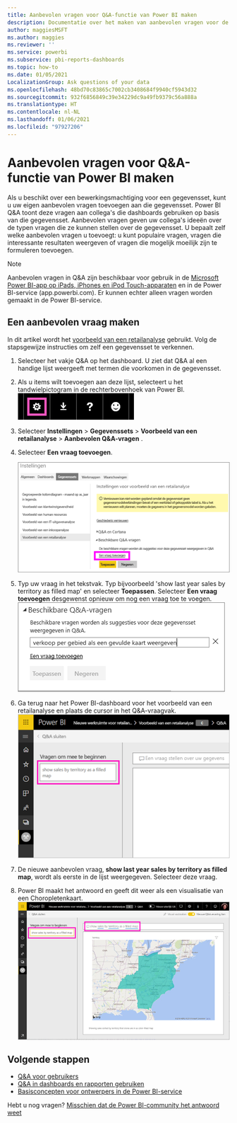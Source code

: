 ```yaml
---
title: Aanbevolen vragen voor Q&A-functie van Power BI maken
description: Documentatie over het maken van aanbevolen vragen voor de Q&A-functie van Power BI
author: maggiesMSFT
ms.author: maggies
ms.reviewer: ''
ms.service: powerbi
ms.subservice: pbi-reports-dashboards
ms.topic: how-to
ms.date: 01/05/2021
LocalizationGroup: Ask questions of your data
ms.openlocfilehash: 48bd70c83865c7002cb3408684f9940cf5943d32
ms.sourcegitcommit: 932f6856849c39e34229dc9a49fb9379c56a888a
ms.translationtype: HT
ms.contentlocale: nl-NL
ms.lasthandoff: 01/06/2021
ms.locfileid: "97927206"
---
```

# <a name="create-featured-questions-for-power-bi-qa"></a>Aanbevolen vragen voor Q&A-functie van Power BI maken
Als u beschikt over een bewerkingsmachtiging voor een gegevensset, kunt u uw eigen aanbevolen vragen toevoegen aan die gegevensset. Power BI Q&A toont deze vragen aan collega's die dashboards gebruiken op basis van die gegevensset.  Aanbevolen vragen geven uw collega's ideeën over de typen vragen die ze kunnen stellen over de gegevensset. U bepaalt zelf welke aanbevolen vragen u toevoegt: u kunt populaire vragen, vragen die interessante resultaten weergeven of vragen die mogelijk moeilijk zijn te formuleren toevoegen.

> [!NOTE]
> Aanbevolen vragen in Q&A zijn beschikbaar voor gebruik in de [Microsoft Power BI-app op iPads, iPhones en iPod Touch-apparaten](../consumer/mobile/mobile-apps-ios-qna.md) en in de Power BI-service (app.powerbi.com). Er kunnen echter alleen vragen worden gemaakt in de Power BI-service.
> 

## <a name="create-a-featured-question"></a>Een aanbevolen vraag maken

In dit artikel wordt het [voorbeeld van een retailanalyse](sample-datasets.md) gebruikt. Volg de stapsgewijze instructies om zelf een gegevensset te verkennen.

1. Selecteer het vakje Q&A op het dashboard.   U ziet dat Q&A al een handige lijst weergeeft met termen die voorkomen in de gegevensset.
2. Als u items wilt toevoegen aan deze lijst, selecteert u het tandwielpictogram in de rechterbovenhoek van Power BI.  
   ![Tandwielpictogram](media/service-q-and-a-create-featured-questions/pbi_gearicon2.jpg)
3. Selecteer **Instellingen** &gt; **Gegevenssets** &gt; **Voorbeeld van een retailanalyse** &gt; **Aanbevolen Q&A-vragen** .  
4. Selecteer **Een vraag toevoegen**.
   
   ![Menu Instellingen](media/service-q-and-a-create-featured-questions/power-bi-settings.png)
5. Typ uw vraag in het tekstvak. Typ bijvoorbeeld 'show last year sales by territory as filled map' en selecteer **Toepassen**.   Selecteer **Een vraag toevoegen** desgewenst opnieuw om nog een vraag toe te voegen.  
   ![Deelvenster Beschikbare Q&A-vragen](media/service-q-and-a-create-featured-questions/power-bi-type-featured-question.png)
6. Ga terug naar het Power BI-dashboard voor het voorbeeld van een retailanalyse en plaats de cursor in het Q&A-vraagvak.   
   ![Q&A-vraagvak met aanbevolen vraag](media/service-q-and-a-create-featured-questions/power-bi-qna-featured-question-to-start.png)
7. De nieuwe aanbevolen vraag, **show last year sales by territory as filled map**, wordt als eerste in de lijst weergegeven. Selecteer deze vraag.  
8. Power BI maakt het antwoord en geeft dit weer als een visualisatie van een Choropletenkaart.  
   ![Beantwoorde aanbevolen vraag voor Q&A: kaartvisualisatie](media/service-q-and-a-create-featured-questions/power-bi-qna-featured-question.png)

## <a name="next-steps"></a>Volgende stappen

- [Q&A voor gebruikers](../consumer/end-user-q-and-a.md)  
- [Q&A in dashboards en rapporten gebruiken](power-bi-tutorial-q-and-a.md)  
- [Basisconcepten voor ontwerpers in de Power BI-service](../fundamentals/service-basic-concepts.md)  

Hebt u nog vragen? [Misschien dat de Power BI-community het antwoord weet](https://community.powerbi.com/)
